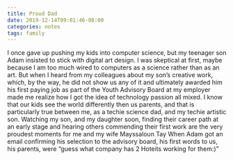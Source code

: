 ```yaml
---
title: Proud Dad
date: 2019-12-14T09:01:46-08:00
categories: notes
tags: family 
---
```

I once gave up pushing my kids into computer science, but my teenager son Adam insisted to stick with digital art design. I was skeptical at first, maybe because I am too much wired to computers as a science rather than as an art. But when I heard from my colleagues about my son’s creative work, which, by the way, he did not show us any of it and ultimately awarded him his first paying job as part of the Youth Advisory Board at my employer made me realize how I got the idea of technology passion all mixed. I know that our kids see the world differently then us parents, and that is particularly true between me, as a techie science dad, and my techie artistic son. Watching my son, and my daughter soon, finding their career path at an early stage and hearing others commending their first work are the very proudest moments for me and my wife Mayssaloun Tay When Adam got an email confirming his selection to the advisory board, his first words to us, his parents, were “guess what company has 2 Hoteits working for them:)”